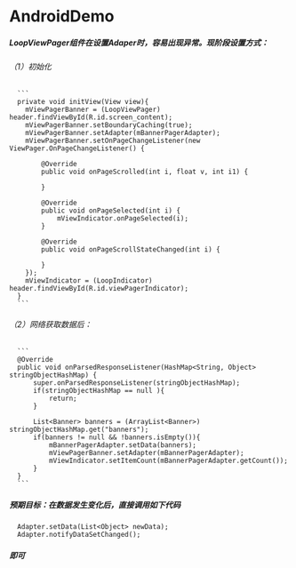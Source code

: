 # AndroidDemo

##### LoopViewPager组件在设置Adaper时，容易出现异常。现阶段设置方式：

###### （1）初始化
      ```
      private void initView(View view){
        mViewPagerBanner = (LoopViewPager) header.findViewById(R.id.screen_content);
        mViewPagerBanner.setBoundaryCaching(true);
        mViewPagerBanner.setAdapter(mBannerPagerAdapter);
        mViewPagerBanner.setOnPageChangeListener(new ViewPager.OnPageChangeListener() {

            @Override
            public void onPageScrolled(int i, float v, int i1) {

            }

            @Override
            public void onPageSelected(int i) {
                mViewIndicator.onPageSelected(i);
            }

            @Override
            public void onPageScrollStateChanged(int i) {

            }
        });
        mViewIndicator = (LoopIndicator) header.findViewById(R.id.viewPagerIndicator);
      }
      ```

###### （2）网络获取数据后：
      ```
      @Override
      public void onParsedResponseListener(HashMap<String, Object> stringObjectHashMap) {
          super.onParsedResponseListener(stringObjectHashMap);
          if(stringObjectHashMap == null ){
              return;
          }

          List<Banner> banners = (ArrayList<Banner>) stringObjectHashMap.get("banners");
          if(banners != null && !banners.isEmpty()){
              mBannerPagerAdapter.setData(banners);
              mViewPagerBanner.setAdapter(mBannerPagerAdapter);
              mViewIndicator.setItemCount(mBannerPagerAdapter.getCount());
          }
      }
      ```

#####   预期目标：在数据发生变化后，直接调用如下代码

      Adapter.setData(List<Object> newData);
      Adapter.notifyDataSetChanged();

#####   即可
